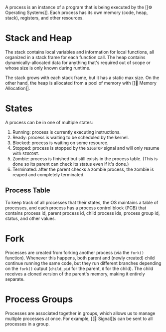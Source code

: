 A process is an instance of a program that is being executed by the [[⚙️ Operating Systems]]. Each process has its own memory (code, heap, stack), registers, and other resources.

# Stack and Heap
The stack contains local variables and information for local functions, all organized in a stack frame for each function call. The heap contains dynamically-allocated data for anything that's required out of scope or whose size is only known during runtime.

The stack grows with each stack frame, but it has a static max size. On the other hand, the heap is allocated from a pool of memory with [[🍰 Memory Allocation]].

# States
A process can be in one of multiple states:
1. Running: process is currently executing instructions.
2. Ready: process is waiting to be scheduled by the kernel.
3. Blocked: process is waiting on some resource.
4. Stopped: process is stopped by the `SIGSTOP` signal and will only resume with `SIGCONT`.
5. Zombie: process is finished but still exists in the process table. (This is done so its parent can check its status even if it's done.)
6. Terminated: after the parent checks a zombie process, the zombie is reaped and completely terminated.

## Process Table
To keep track of all processes that their states, the OS maintains a table of processes, and each process has a process control block (PCB) that contains process id, parent process id, child process ids, process group id, status, and other values.

# Fork
Processes are created from forking another process (via the `fork()` function). Whenever this happens, both parent and (newly created) child continue running the same code, but they run different branches depending on the `fork()` output (`child_pid` for the parent, `0` for the child). The child receives a cloned version of the parent's memory, making it entirely separate.

# Process Groups
Processes are associated together in groups, which allows us to manage multiple processes at once. For example, [[🚥 Signal]]s can be sent to all processes in a group.